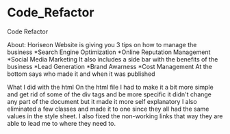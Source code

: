 # Code_Refactor
Code Refactor

About:
Horiseon Website is giving you 3 tips on how to manage the business
    *Search Engine Optimization
    *Online Reputation Management
    *Social Media Marketing
It also includes a side bar with the benefits of the business
    *Lead Generation
    *Brand Awarness
    *Cost Management
At the bottom says who made it and when it was published

What I did with the html
    On the html file I had to make it a bit more simple and get rid of some of the div tags and be more specific it didn't change any part of the document but it made it more self explanatory
    I also eliminated a few classes and made it to one since they all had the same values in the style sheet.
    I also fixed the non-working links that way they are able to lead me to where they need to.


